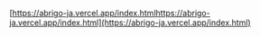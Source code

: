 [https://abrigo-ja.vercel.app/index.htmlhttps://abrigo-ja.vercel.app/index.html](https://abrigo-ja.vercel.app/index.html)
